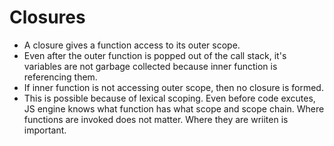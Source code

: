 # Closures

- A closure gives a function access to its outer scope.
- Even after the outer function is popped out of the call stack, it's variables are not garbage collected because inner function is referencing them.
- If inner function is not accessing outer scope, then no closure is formed.
- This is possible because of lexical scoping. Even before code excutes, JS engine knows what function has what scope and scope chain. Where functions are invoked does not matter. Where they are wriiten is important.

